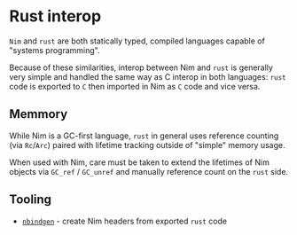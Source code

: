 # Rust interop

`Nim` and `rust` are both statically typed, compiled languages capable of "systems programming".

Because of these similarities, interop between Nim and `rust` is generally very simple and handled the same way as C interop in both languages: `rust` code is exported to `C` then imported in Nim as `C` code and vice versa.

## Memmory

While Nim is a GC-first language, `rust` in general uses reference counting (via `Rc`/`Arc`) paired with lifetime tracking outside of "simple" memory usage.

When used with Nim, care must be taken to extend the lifetimes of Nim objects via `GC_ref` / `GC_unref` and manually reference count on the `rust` side.

## Tooling

* [`nbindgen`](https://github.com/arnetheduck/nbindgen/) - create Nim headers from exported `rust` code
